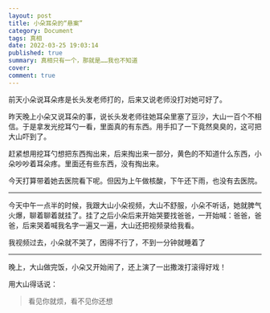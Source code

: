 ```yaml
---
layout: post
title: 小朵耳朵的“悬案”
category: Document
tags: 真相
date: 2022-03-25 19:03:14
published: true
summary: 真相只有一个，那就是……我也不知道
cover: 
comment: true
---
```


前天小朵说耳朵疼是长头发老师打的，后来又说老师没打对她可好了。

昨天晚上小朵又说耳朵的事，说长头发老师往她耳朵里塞了豆沙，大山一百个不相信。于是拿发光挖耳勺一看，里面真的有东西。用手扣了一下竟然臭臭的，这可把大山吓到了。

赶紧想用挖耳勺想把东西掏出来，后来掏出来一部分，黄色的不知道什么东西，小朵吵吵着耳朵疼。里面还有些东西，没有掏出来。

今天打算带着她去医院看下呢。但因为上午做核酸，下午还下雨，也没有去医院。

---

今天中午一点半的时候，我跟大山小朵视频，大山不舒服，小朵不听话，她就脾气火爆，聊着聊着就挂了。挂了之后小朵后来开始哭要找爸爸，一开始喊：爸爸，爸爸，后来哭着喊我名字一遍又一遍，大山还把视频录给我看。

我视频过去，小朵就不哭了，困得不行了，不到一分钟就睡着了

---

晚上，大山做完饭，小朵又开始闹了，还上演了一出撒泼打滚得好戏！

用大山得话说：

> 看见你就烦，看不见你还想


